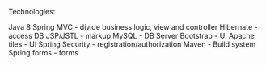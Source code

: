 Technologies:

Java 8
Spring MVC - divide business logic, view and controller
Hibernate - access DB
JSP/JSTL - markup
MySQL - DB Server
Bootstrap - UI
Apache tiles - UI
Spring Security - registration/authorization
Maven - Build system
Spring forms - forms

